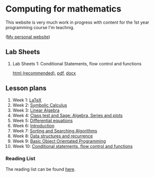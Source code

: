 # Computing for mathematics

This website is very much work in progress with content for the 1st year programming course I'm teachnig.

([My personal website](www.vincent-knight.com))
                 


## Lab Sheets

1. Lab Sheets 1: Conditional Statements, flow control and functions

	[html (recommended)](./LabSheets/Week_02.html), [pdf](./LabSheets/Week_02.pdf), [docx](./LabSheets/Week_02.docx)

## Lesson plans
1. Week 1: [ LaTeX](./Lesson_Plans/Week_01.html)
2. Week 2: [ Symbolic Calculus](./Lesson_Plans/Week_02.html)
3. Week 3: [ Linear Algebra](./Lesson_Plans/Week_03.html)
4. Week 4: [ Class test and Sage: Algebra, Series and plots](./Lesson_Plans/Week_04.html)
5. Week 5: [ Differential equations](./Lesson_Plans/Week_05.html)
6. Week 6: [ Introduction](./Lesson_Plans/Week_06.html)
7. Week 7: [ Sorting and Searching Algorithms](./Lesson_Plans/Week_07.html)
8. Week 8: [ Data structures and recurrence](./Lesson_Plans/Week_08.html)
9. Week 9: [ Basic Object Orientated Programming](./Lesson_Plans/Week_09.html)
10. Week 10: [ Conditional statements, flow control and functions](./Lesson_Plans/Week_10.html)


### Reading List

The reading list can be found [here](./Reading_list.html).

<script type="text/javascript">

  var _gaq = _gaq || [];
  _gaq.push(['_setAccount', 'UA-38016329-2']);
  _gaq.push(['_setDomainName', 'github.com']);
  _gaq.push(['_setAllowLinker', true]);
  _gaq.push(['_trackPageview']);

  (function() {
    var ga = document.createElement('script'); ga.type = 'text/javascript'; ga.async = true;
    ga.src = ('https:' == document.location.protocol ? 'https://ssl' : 'http://www') + '.google-analytics.com/ga.js';
    var s = document.getElementsByTagName('script')[0]; s.parentNode.insertBefore(ga, s);
  })();

</script>
                 
